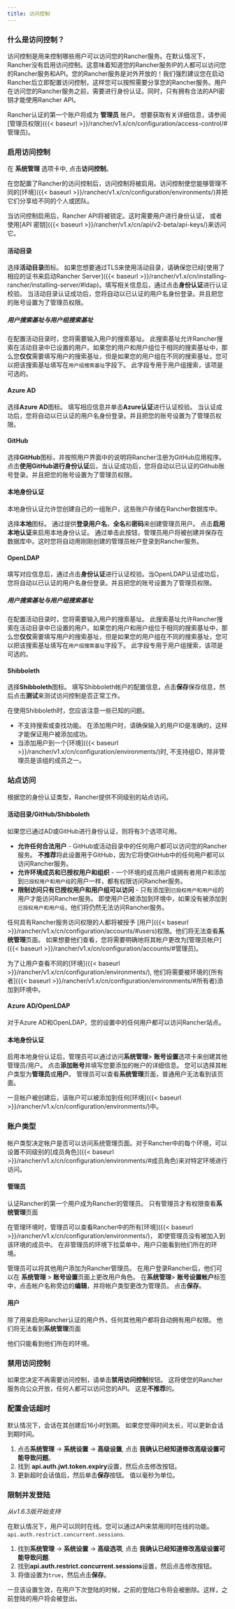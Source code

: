 ```yaml
---
title: 访问控制
---
```


### 什么是访问控制？

访问控制是用来控制哪些用户可以访问您的Rancher服务。在默认情况下，Rancher没有启用访问控制。这意味着知道您的Rancher服务IP的人都可以访问您的Rancher服务和API。您的Rancher服务是对外开放的！我们强烈建议您在启动Rancher后立即配置访问控制，这样您可以按照需要分享您的Rancher服务。用户在访问您的Rancher服务之前，需要进行身份认证。同时，只有拥有合法的API密钥才能使用Rancher API。

Rancher认证的第一个账户将成为 **管理员** 账户。 想要获取有关详细信息，请参阅 [管理员权限]({{< baseurl >}}/rancher/v1.x/cn/configuration/access-control/#管理员)。

### 启用访问控制

在 **系统管理** 选项卡中, 点击**访问控制**。

在您配置了Rancher的访问控制后，访问控制将被启用。访问控制使您能够管理不同的[环境]({{< baseurl >}}/rancher/v1.x/cn/configuration/environments/)并把它们分享给不同的个人或团队。

当访问控制启用后，Rancher API将被锁定。这时需要用户进行身份认证， 或者使用[API 密钥]({{< baseurl >}}/rancher/v1.x/cn/api/v2-beta/api-keys/)来访问它。

#### 活动目录

选择**活动目录**图标。 如果您想要通过TLS来使用活动目录，请确保您已经[使用了相应的证书来启动Rancher Server]({{< baseurl >}}/rancher/v1.x/cn/installing-rancher/installing-server/#ldap)。填写相关信息后，通过点击**身份认证**进行认证校验。 当活动目录认证成功后，您将自动以已认证的用户名身份登录。并且把您的账号设置为了管理员权限。

##### 用户搜索基址与用户组搜索基址

在配置活动目录时，您将需要输入用户的搜索基址。 此搜索基址允许Rancher搜索在活动目录中已设置的用户。如果您的用户和用户组位于相同的搜索基址中，那么您**仅仅**需要填写用户的搜索基址，但是如果您的用户组在不同的搜索基址，您可以把该搜索基址填写在`用户组搜索基址`字段下。 此字段专用于用户组搜索，该项是可选的。

#### Azure AD

选择**Azure AD**图标。 填写相应信息并单击**Azure认证**进行认证校验。 当认证成功后，您将自动以已认证的用户名身份登录。并且把您的账号设置为了管理员权限。

#### GitHub

选择**GitHub**图标，并按照用户界面中的说明将Rancher注册为GitHub应用程序。 点击**使用GitHub进行身份认证**后，当认证成功后，您将自动以已认证的Github账号登录。并且把您的账号设置为了管理员权限。

#### 本地身份认证

本地身份认证允许您创建自己的一组账户，这些账户存储在Rancher数据库中。

选择**本地**图标。 通过提供**登录用户名**，**全名**和**密码**来创建管理员用户。 点击**启用本地认证**来启用本地身份认证。 通过单击此按钮，管理员用户将被创建并保存在数据库中。这时您将自动用刚刚创建的管理员帐户登录到Rancher服务。

#### OpenLDAP

填写对应信息后，通过点击**身份认证**进行认证校验。当OpenLDAP认证成功后，您将自动以已认证的用户名身份登录。并且把您的账号设置为了管理员权限。

##### 用户搜索基址与用户组搜索基址

在配置活动目录时，您将需要输入用户的搜索基址。 此搜索基址允许Rancher搜索在活动目录中已设置的用户。如果您的用户和用户组位于相同的搜索基址中，那么您**仅仅**需要填写用户的搜索基址，但是如果您的用户组在不同的搜索基址，您可以把该搜索基址填写在`用户组搜索基址`字段下。 此字段专用于用户组搜索，该项是可选的。

#### Shibboleth

选择**Shibboleth**图标。 填写Shibboleth帐户的配置信息，点击**保存**保存信息，然后点击**测试**来测试访问控制是否正常工作。

在使用Shibboleth时，您应该注意一些已知的问题。

* 不支持搜索或查找功能。 在添加用户时，请确保输入的用户ID是准确的，这样才能保证用户被添加成功。
* 当添加用户到一个[环境]({{< baseurl >}}/rancher/v1.x/cn/configuration/environments/)时, 不支持组ID，除非管理员是该组的成员之一。

### 站点访问

根据您的身份认证类型，Rancher提供不同级别的站点访问。

#### 活动目录/GitHub/Shibboleth

如果您已通过AD或GitHub进行身份认证，则将有3个选项可用。

* **允许任何合法用户** - GitHub或活动目录中的任何用户都可以访问您的Rancher服务。 **不推荐**将此设置用于GitHub，因为它将使GitHub中的任何用户都可以访问Rancher服务。
* **允许环境成员和已授权用户和组织** - 一个环境的成员用户或拥有者用户和添加到`已授权用户和用户组`的用户一样，都有权限访问Rancher服务。
* **限制访问只有已授权用户和用户组可以访问** - 只有添加到`已授权用户和用户组`的用户才能访问Rancher服务。 即使用户已被添加到环境中，如果没有被添加到`已授权用户和用户组`，他们将仍然无法访问Rancher服务。

任何具有Rancher服务访问权限的人都将被授予 [用户]({{< baseurl >}}/rancher/v1.x/cn/configuration/accounts/#users)权限。他们将无法查看**系统管理**页面。 如果想要他们查看，您将需要明确地将其帐户更改为[管理员帐户]({{< baseurl >}}/rancher/v1.x/cn/configuration/accounts/#管理员)。

为了让用户查看不同的[环境]({{< baseurl >}}/rancher/v1.x/cn/configuration/environments/), 他们将需要被环境的[所有者]({{< baseurl >}}/rancher/v1.x/cn/configuration/environments/#所有者)添加到环境中。


#### Azure AD/OpenLDAP

对于Azure AD和OpenLDAP，您的设置中的任何用户都可以访问Rancher站点。

#### 本地身份认证

启用本地身份认证后，管理员可以通过访问**系统管理**> **账号设置**选项卡来创建其他管理员/用户。 点击**添加账号**并填写您要添加的帐户的详细信息。 您可以选择其帐户类型为**管理员**或**用户**。 管理员可以查看**系统管理**页面，普通用户无法看到该页面。

一旦帐户被创建后，该账户可以被添加到任何[环境]({{< baseurl >}}/rancher/v1.x/cn/configuration/environments/)中。

### 账户类型

帐户类型决定帐户是否可以访问系统管理页面。对于Rancher中的每个环境，可以设置不同级别的[成员角色]({{< baseurl >}}/rancher/v1.x/cn/configuration/environments/#成员角色)来对特定环境进行访问。

#### 管理员

认证Rancher的第一个用户成为Rancher的管理员。 只有管理员才有权限查看**系统管理**页面

在管理环境时，管理员可以查看Rancher中的所有[环境]({{< baseurl >}}/rancher/v1.x/cn/configuration/environments/)， 即使管理员没有被加入到该环境的成员中。 在非管理员的环境下拉菜单中，用户只能看到他们所在的环境。

管理员可以将其他用户添加为Rancher管理员。 在用户登录Rancher后，他们可以在 **系统管理** > **账号设置**页面上更改用户角色。 在**系统管理**> **账号设置帐户**标签中，点击帐户名称旁边的**编辑**，并将帐户类型更改为管理员。 点击**保存**。

#### 用户

除了用来启用Rancher认证的用户外，任何其他用户都将自动拥有用户权限。 他们将无法看到**系统管理**页面

他们只能看到他们所在的环境。

### 禁用访问控制

如果您决定不再需要访问控制，请单击**禁用访问控制**按钮。 这将使您的Rancher服务向公众开放，任何人都可以访问您的API。 这是**不推荐**的。

### 配置会话超时

默认情况下，会话在其创建后16小时到期。 如果您觉得时间太长，可以更新会话到期时间。

1. 点击**系统管理** -> **系统设置** -> **高级设置**, 点击 **我确认已经知道修改高级设置可能导致问题**。
2. 找到 **api.auth.jwt.token.expiry**设置，然后点击修改按钮。
3. 更新超时会话值后，然后单击**保存**按钮。 值以毫秒为单位。

### 限制并发登陆

_从v1.6.3版开始支持_

在默认情况下，用户可以同时在线。您可以通过API来禁用同时在线的功能。
`api.auth.restrict.concurrent.sessions`.

1. 找到**系统管理** -> **系统设置** -> **高级选项**, 点击 **我确认已经知道修改高级设置可能导致问题**.
2. 找到**api.auth.restrict.concurrent.sessions**设置，然后点击修改按钮。
3. 将值设置为`true`，然后点击**保存**。

一旦该设置生效，在用户下次登陆的时候，之前的登陆口令将会被删除。这样，之前登陆的用户将会被登出。
